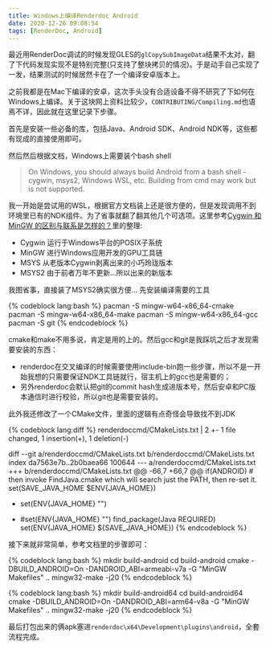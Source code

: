 ```yaml
---
title: Windows上编译Renderdoc Android
date: 2020-12-26 09:08:54
tags: [RenderDoc, Android]
---
```


最近用RenderDoc调试的时候发现GLES的`glCopySubImageData`结果不太对，翻了下代码发现实现不是特别完整(只支持了整块拷贝的情况)。于是动手自己实现了一发，结果测试的时候居然卡在了一个编译安卓版本上。

之前我都是在Mac下编译的安卓，这次手头没有合适设备不得不研究了下如何在Windows上编译。关于这块网上资料比较少，`CONTRIBUTING/Compiling.md`也语焉不详，因此就在这里记录下步骤。

<!--more-->

首先是安装一些必备的库，包括Java、Android SDK、Android NDK等，这些都有现成的直接使用即可。

然后然后根据文档，Windows上需要装个bash shell

> On Windows, you should always build Android from a bash shell - cygwin, msys2, Windows WSL, etc. Building from cmd may work but is not supported.

我一开始是尝试用的WSL，根据官方文档装上还是很方便的，但是发现调用不到环境里已有的NDK组件。为了省事就翻了翻其他几个可选项。这里参考[Cygwin 和MinGW 的区别与联系是怎样的？](https://www.zhihu.com/question/22137175)里的整理:

- Cygwin 运行于Windows平台的POSIX子系统
- MinGW 进行Windows应用开发的GPU工具链
- MSYS 从老版本Cygwin剥离出来的小巧玲珑版本
- MSYS2 由于前者万年不更新...所以出来的新版本

我图省事，直接装了MSYS2确实很方便... 先安装编译需要的工具

{% codeblock lang:bash %}
pacman -S mingw-w64-x86_64-cmake
pacman -S mingw-w64-x86_64-make
pacman -S mingw-w64-x86_64-gcc
pacman -S git
{% endcodeblock %}

cmake和make不用多说，肯定是用的上的。然后gcc和git是我踩坑之后才发现需要安装的东西：

- renderdoc在交叉编译的时候需要使用include-bin跑一些步骤，所以不是一开始我想的只需要保证NDK工具链就行，宿主机上的gcc也是需要的；
- 另外renderdoc会默认把git的commit hash生成进版本号，然后安卓和PC版本通信时进行校验，所以git也是需要安装的。

此外我还修改了一个CMake文件，里面的逻辑有点奇怪会导致找不到JDK

{% codeblock lang:diff %}
 renderdoccmd/CMakeLists.txt | 2 +-
 1 file changed, 1 insertion(+), 1 deletion(-)

diff --git a/renderdoccmd/CMakeLists.txt b/renderdoccmd/CMakeLists.txt
index da7563e7b..2b0baea66 100644
--- a/renderdoccmd/CMakeLists.txt
+++ b/renderdoccmd/CMakeLists.txt
@@ -66,7 +66,7 @@ if(ANDROID)
     # then invoke FindJava.cmake which will search just the PATH, then re-set it.
     set(SAVE_JAVA_HOME $ENV{JAVA_HOME})
 
-    set(ENV{JAVA_HOME} "")
+    #set(ENV{JAVA_HOME} "")
     find_package(Java REQUIRED)
     set(ENV{JAVA_HOME} ${SAVE_JAVA_HOME})
{% endcodeblock %}

接下来就非常简单，参考文档里的步骤即可：

{% codeblock lang:bash %}
mkdir build-android
cd build-android
cmake -DBUILD_ANDROID=On -DANDROID_ABI=armeabi-v7a -G "MinGW Makefiles" ..
mingw32-make -j20
{% endcodeblock %}

{% codeblock lang:bash %}
mkdir build-android64
cd build-android64
cmake -DBUILD_ANDROID=On -DANDROID_ABI=arm64-v8a -G "MinGW Makefiles" ..
mingw32-make -j20
{% endcodeblock %}

最后打包出来的俩apk塞进`renderdoc\x64\Development\plugins\android`，全套流程完成。